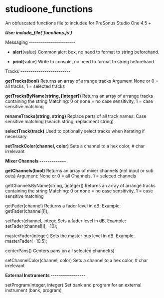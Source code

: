 # studioone_functions
An obfuscated functions file to includee for PreSonus Studio One 4.5 +

**_Use:  include_file('functions.js')_**

Messaging  -----------------------

- **alert**(value)
Common alert box, no need to format to string beforehand.

- **print**(value)
Write to console, no need to format to string beforehand.

Tracks -------------------------

**getTracks(bool)**
Returns an array of arrange tracks
Argument None or 0 = all tracks, 1 = selected tracks

**getTracksByName(string, [integer])**
Returns an array of arrange tracks containing the string
Matching: 0 or none = no case sensitivity, 1 = case sensitive matching

**renameTracks(string, string)**
Replace parts of all track names:  Case sensitive matching (search string, replacment string)

**selectTrack(track)**
Used to optionally select tracks when iterating if necessary

**setTrackColor(channel, color)**
Sets a channel to a hex color, # char irrelevant


**Mixer Channels -------------**

**getChannels(bool)**
Returns an array of mixer channels (not input or sub outs)
Argument: None or 0 = all Channels, 1 = seleced channels

getChannelsByName(string, [integer])
Returns an array of arrange tracks containing the string
Matching: 0 or none = no case sensitivity, 1 = case sensitive matching

getFader(channel)
Retiurns a fader level in dB.  Example: getFader(channel[i]);

setFader(channel, intege
Sets a fader level in dB.  Example: setFader(channel[i], -10);

masterFader(integer)
Sets the master bus level in dB.  Example: masterFader( -10.5);

centerPans()
Centers pans on all selected channel(s)

setChannelColor(channel, color)
Sets a channel to a hex color, # char irrelevant

**External Instruments -----------------**

setProgram(integer, integer)
Set bank and program for an external instrument (bank, program)
